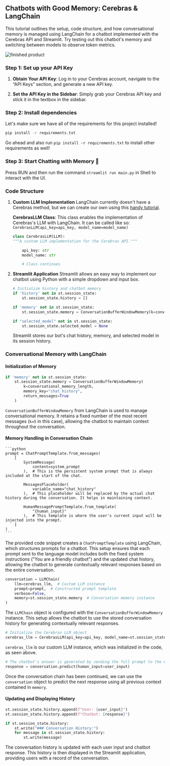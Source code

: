 ## Chatbots with Good Memory: Cerebras & LangChain

This tutorial outlines the setup, code structure, and how conversational memory is managed using LangChain for a chatbot implemented with the Cerebras API and Streamlit. Try testing out this chatbot's memory and switching between models to observe token metrics.

![finished product](https://gist.github.com/user-attachments/assets/550baaf0-ea16-4ca2-90f0-8b6ac22b05ea.png)

### Step 1: Set up your API Key

1. **Obtain Your API Key**: Log in to your Cerebras account, navigate to the “API Keys” section, and generate a new API key.

2. **Set the API Key in the Sidebar**: Simply grab your Cerebras API key and stick it in the textbox in the sidebar.

### Step 2: Install dependencies

Let's make sure we have all of the requirements for this project installed!
```bash
pip install -r requirements.txt
```

Go ahead and also run `pip install -r requirements.txt` to install other requirements as well!

### Step 3: Start Chatting with Memory 🧠
Press RUN and then run the command `streamlit run main.py` in Shell to interact with the UI.

### **Code Structure**

1. **Custom LLM Implementation**
    LangChain currently doesn't have a Cerebras method, but we can create our own using this [handy tutorial](https://python.langchain.com/v0.1/docs/modules/model_io/llms/custom_llm/).
   
   **CerebrasLLM Class**: This class enables the implementation of Cerebras's LLM with LangChain. It can be called like so: `CerebrasLLM(api_key=api_key, model_name=model_name)`

   ```python
   class CerebrasLLM(LLM):
   """A custom LLM implementation for the Cerebras API."""

       api_key: str
       model_name: str

       # Class continues
   ```

3. **Streamlit Application**
   Streamlit allows an easy way to implement our chatbot using Python with a simple dropdown and input box.

   ```python
   # Initialize history and chatbot memory
   if 'history' not in st.session_state:
       st.session_state.history = []

   if 'memory' not in st.session_state:
       st.session_state.memory = ConversationBufferWindowMemory(k=conversational_memory_length, memory_key="chat_history", return_messages=True)

   if "selected_model" not in st.session_state:
       st.session_state.selected_model = None
    ```

   Streamlit stores our bot's chat history, memory, and selected model in its session history.

### **Conversational Memory with LangChain**

#### Initialization of Memory

   ```python
   if 'memory' not in st.session_state:
       st.session_state.memory = ConversationBufferWindowMemory(
           k=conversational_memory_length,
           memory_key="chat_history",
           return_messages=True
       )
   ```

   `ConversationBufferWindowMemory` from LangChain is used to manage conversational memory. It retains a fixed number of the most recent messages (`k=5` in this case), allowing the chatbot to maintain context throughout the conversation.

#### Memory Handling in Conversation Chain

    ```python
    prompt = ChatPromptTemplate.from_messages(
        [
            SystemMessage(
                content=system_prompt
            ),  # This is the persistent system prompt that is always included at the start of the chat.
    
            MessagesPlaceholder(
                variable_name="chat_history"
            ),  # This placeholder will be replaced by the actual chat history during the conversation. It helps in maintaining context.
    
            HumanMessagePromptTemplate.from_template(
                "{human_input}"
            ),  # This template is where the user's current input will be injected into the prompt.
        ]
    )
    ```
   The provided code snippet creates a `ChatPromptTemplate` using LangChain, which structures prompts for a chatbot. This setup ensures that each prompt sent to the language model includes both the fixed system instructions ("You are a friendly chatbot") and the updated chat history, allowing the chatbot to generate contextually relevant responses based on the entire conversation.
   
   ```python
   conversation = LLMChain(
       llm=cerebras_llm,  # Custom LLM instance
       prompt=prompt,  # Constructed prompt template
       verbose=False,
       memory=st.session_state.memory  # Conversation memory instance
   )
   ```

   The `LLMChain` object is configured with the `ConversationBufferWindowMemory` instance. This setup allows the chatbot to use the stored conversation history for generating contextually relevant responses.

   ```python
   # Initialize the Cerebras LLM object
   cerebras_llm = CerebrasLLM(api_key=api_key, model_name=st.session_state.selected_model)
   ```
`cerebras_llm` is our custom LLM instance, which was initialized in the code, as seen above.

   ```python
   # The chatbot's answer is generated by sending the full prompt to the Groq API.
   response = conversation.predict(human_input=user_input)
   ```
Once the conversation chain has been continued, we can use the `conversation` object to predict the next response using all previous context contained in `memory`.

#### Updating and Displaying History

   ```python
   st.session_state.history.append(f"User: {user_input}")
   st.session_state.history.append(f"Chatbot: {response}")

   if st.session_state.history:
       st.write("### Conversation History:")
       for message in st.session_state.history:
           st.write(message)
   ```

   The conversation history is updated with each user input and chatbot response. This history is then displayed in the Streamlit application, providing users with a record of the conversation.